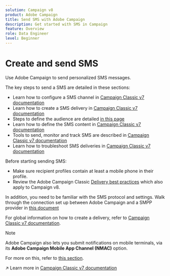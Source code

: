 ```yaml
---
solution: Campaign v8
product: Adobe Campaign
title: Send SMS with Adobe Campaign
description: Get started with SMS in Campaign
feature: Overview
role: Data Engineer
level: Beginner
---
```

# Create and send SMS

Use Adobe Campaign to send personalized SMS messages.

The key steps to send a SMS are detailed in these sections:

* Learn how to configure a SMS channel in [Campaign Classic v7 documentation](https://experienceleague.adobe.com/docs/campaign-classic/using/sending-messages/sending-messages-on-mobiles/sms-set-up.html?lang=en#sending-messages)
* Learn how to create a SMS delivery in [Campaign Classic v7 documentation](https://experienceleague.adobe.com/docs/campaign-classic/using/sending-messages/sending-messages-on-mobiles/sms-create.html?lang=en#sending-messages)
* Steps to define the audience are detailed [in this page](../start/audiences.md)
* Learn how to define the SMS content in [Campaign Classic v7 documentation](https://experienceleague.adobe.com/docs/campaign-classic/using/sending-messages/sending-messages-on-mobiles/sms-create.html?lang=en#defining-the-sms-content)
* Tools to send, monitor and track SMS are described in [Campaign Classic v7 documentation](https://experienceleague.adobe.com/docs/campaign-classic/using/sending-messages/sending-messages-on-mobiles/sms-send.html?lang=en#sending-messages)
* Learn how to troubleshoot SMS deliveries in [Campaign Classic v7 documentation](https://experienceleague.adobe.com/docs/campaign-classic/using/sending-messages/sending-messages-on-mobiles/troubleshooting-sms.html?lang=en#sending-messages)

Before starting sending SMS:

* Make sure recipient profiles contain at least a mobile phone in their profile.
* Review the Adobe Campaign Classic [Delivery best practices](https://experienceleague.adobe.com/docs/campaign-classic/using/sending-messages/key-steps-when-creating-a-delivery/delivery-bestpractices/delivery-best-practices.html?lang=en#sending-messages) which also apply to Campaign v8.

In addition, you need to be familiar with the SMS protocol and settings. Walk through the connection set up between Adobe Campaign and a SMPP provider in [this document](https://experienceleague.adobe.com/docs/campaign-classic/using/sending-messages/sending-messages-on-mobiles/sms-protocol.html?lang=en#sending-messages)

For global information on how to create a delivery, refer to [Campaign Classic v7 documentation](https://experienceleague.adobe.com/docs/campaign-classic/using/sending-messages/key-steps-when-creating-a-delivery/steps-about-delivery-creation-steps.html?lang=en#sending-messages).

>[!NOTE]
>
>Adobe Campaign also lets you submit notifications on mobile terminals, via its **Adobe Campaign Mobile App Channel (NMAC)** option. 
> 
>For more on this, refer to [this section](push.md).

:arrow_upper_right: Learn more in [Campaign Classic v7 documentation](https://experienceleague.adobe.com/docs/campaign-classic/using/sending-messages/sending-messages-on-mobiles/sms-channel.html)
